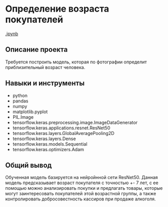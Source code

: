 # Определение возраста покупателей
[.ipynb](https://github.com/79nin/Data_Science_YP/blob/main/Project_CV/Project_CV.ipynb)
## Описание проекта
Требуется построить модель, которая по фотографии определит приблизительный возраст человека.

## Навыки и инструменты
- python
- pandas
- numpy
- matplotlib.pyplot
- PIL.Image
- tensorflow.keras.preprocessing.image.ImageDataGenerator
- tensorflow.keras.applications.resnet.ResNet50
- tensorflow.keras.layers.GlobalAveragePooling2D
- tensorflow.keras.layers.Dense
- tensorflow.keras.models.Sequential
- tensorflow.keras.optimizers.Adam
## Общий вывод
Обученная модель базируется на нейройнной сети ResNet50. Данная модель предсказывает возраст покупателя с точностью +- 7 лет, с ее помощью можно анализировать покупки и предлагать товары, которые могут заинтересовать покупателей этой возрастной группы, а также контролировать добросовестность кассиров при продаже алкоголя.
